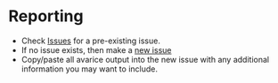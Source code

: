 Reporting
=========

-   Check [Issues](https://github.com/Galts-Gulch/avarice/issues) for a
    pre-existing issue.
-   If no issue exists, then make a [new
    issue](https://github.com/Galts-Gulch/avarice/issues/new)
-   Copy/paste all avarice output into the new issue with any additional
    information you may want to include.
